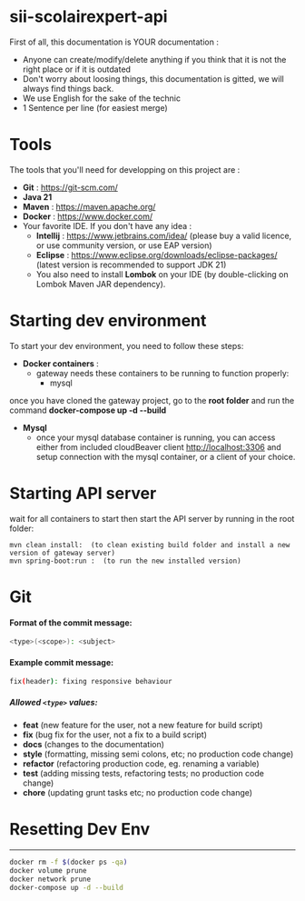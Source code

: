 # sii-scolairexpert-api

First of all, this documentation is YOUR documentation :

- Anyone can create/modify/delete anything if you think that it is not the right place or if it is outdated
- Don't worry about loosing things, this documentation is gitted, we will always find things back.
- We use English for the sake of the technic
- 1 Sentence per line (for easiest merge)

# Tools

The tools that you'll need for developping on this project are :

- **Git** :  https://git-scm.com/
- **Java 21**
- **Maven** : https://maven.apache.org/
- **Docker** : https://www.docker.com/
- Your favorite IDE. If you don't have any idea :
    * **Intellij** : https://www.jetbrains.com/idea/ (please buy a valid licence, or use community version, or use EAP version)
    * **Eclipse** : https://www.eclipse.org/downloads/eclipse-packages/ (latest version is recommended to support JDK 21)
    * You also need to install **Lombok** on your IDE (by double-clicking on Lombok Maven JAR dependency).

# Starting dev environment

To start your dev environment, you need to follow these steps:

* **Docker containers** :
    * gateway needs these containers to be running to function properly:
        - mysql

once you have cloned the gateway project, go to the **root folder** and run the command **docker-compose up -d --build**
* **Mysql**
    *  once your mysql database container is running, you can access either from included cloudBeaver client [http://localhost:3306](http://localhost:3306) and setup connection with the mysql container, or a client of your choice.

# Starting API server
wait for all containers to start then start the API server by running in the root folder:

    mvn clean install:  (to clean existing build folder and install a new version of gateway server)
    mvn spring-boot:run :  (to run the new installed version)

# Git

#### Format of the commit message:
```bash
<type>(<scope>): <subject>
```

#### Example commit message:

```bash
fix(header): fixing responsive behaviour
```

##### Allowed `<type>` values:

* **feat** (new feature for the user, not a new feature for build script)
* **fix** (bug fix for the user, not a fix to a build script)
* **docs** (changes to the documentation)
* **style** (formatting, missing semi colons, etc; no production code change)
* **refactor** (refactoring production code, eg. renaming a variable)
* **test** (adding missing tests, refactoring tests; no production code change)
* **chore** (updating grunt tasks etc; no production code change)

# Resetting Dev Env
----------------------
```bash
docker rm -f $(docker ps -qa)
docker volume prune
docker network prune
docker-compose up -d --build
```

